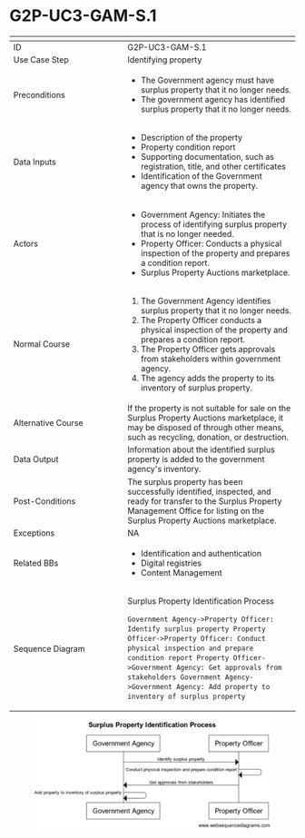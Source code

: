# G2P-UC3-GAM-S.1

<table data-header-hidden><thead><tr><th width="187"></th><th></th></tr></thead><tbody><tr><td>ID</td><td> G2P-UC3-GAM-S.1</td></tr><tr><td>Use Case Step</td><td>Identifying property</td></tr><tr><td>Preconditions </td><td><ul><li>The Government agency must have surplus property that it no longer needs.</li><li>The government agency has identified surplus property that it no longer needs.</li></ul></td></tr><tr><td>Data Inputs</td><td><ul><li>Description of the property</li><li>Property condition report</li><li>Supporting documentation, such as registration, title, and other certificates</li><li>Identification of the Government agency that owns the property.</li></ul></td></tr><tr><td>Actors</td><td><ul><li>Government Agency: Initiates the process of identifying surplus property that is no longer needed.</li><li>Property Officer: Conducts a physical inspection of the property and prepares a condition report.</li><li>Surplus Property Auctions marketplace.</li></ul></td></tr><tr><td>Normal Course </td><td><ol><li>The Government Agency identifies surplus property that it no longer needs.</li><li>The Property Officer conducts a physical inspection of the property and prepares a condition report.</li><li>The Property Officer gets approvals from stakeholders within government agency. </li><li>The agency adds the property to its inventory of surplus property.</li></ol></td></tr><tr><td>Alternative Course </td><td>If the property is not suitable for sale on the Surplus Property Auctions marketplace, it may be disposed of through other means, such as recycling, donation, or destruction.</td></tr><tr><td>Data Output </td><td>Information about the identified surplus property is added to the government agency's inventory.</td></tr><tr><td>Post-Conditions</td><td>The surplus property has been successfully identified, inspected, and ready for transfer to the Surplus Property Management Office for listing on the Surplus Property Auctions marketplace.</td></tr><tr><td>Exceptions</td><td>NA</td></tr><tr><td>Related BBs </td><td><ul><li>Identification and authentication</li><li>Digital registries</li><li>Content Management</li></ul></td></tr><tr><td>Sequence Diagram </td><td><p>Surplus Property Identification Process</p><p></p><p><code>Government Agency->Property Officer: Identify surplus property Property Officer->Property Officer: Conduct physical inspection and prepare condition report Property Officer->Government Agency: Get approvals from stakeholders Government Agency->Government Agency: Add property to inventory of surplus property</code></p></td></tr></tbody></table>

<figure><img src=".gitbook/assets/image (5).png" alt=""><figcaption></figcaption></figure>
